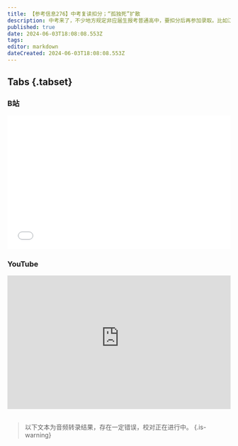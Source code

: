 ```yaml
---
title: 【参考信息276】中考复读扣分；“孤独死”扩散
description: 中考来了，不少地方规定非应届生报考普通高中，要扣分后再参加录取。比如江苏淮安减10分、常州减30分，北京减5分，福建厦门减40分。6月1日起，又有四省市将辅助生殖技术纳入医保支付。上海去年户籍人口总和生育率降至0.6，但常住人口增加，四大一线城市去年都逆转了。日本前三个月独居且在家中去世的65岁以上老人约1.7万，孤独死正在全世界扩散。预期越悲观，越不想生育，这个直觉体验得到大数据的实证研究支持。
published: true
date: 2024-06-03T18:08:08.553Z
tags: 
editor: markdown
dateCreated: 2024-06-03T18:08:08.553Z
---
```


## Tabs {.tabset}
### B站
<div style="position: relative; padding: 30% 45%;">
<iframe style="position: absolute; width: 100%; height: 100%; left: 0; top: 0;" src="//player.bilibili.com/player.html?&bvid=BV1Mf421X7oJ&page=1&as_wide=1&high_quality=1&danmaku=1&autoplay=0" scrolling="no" border="0" frameborder="no" framespacing="0" allowfullscreen="true"></iframe>
</div>

### YouTube
<div style="position: relative; padding: 30% 45%;">
<iframe style="position: absolute; top: 0; left: 0; width: 100%; height: 100%;" src="https://www.youtube-nocookie.com/embed/YouTubeVID" title="YouTube video player" frameborder="0" allow="accelerometer; autoplay; clipboard-write; encrypted-media; gyroscope; picture-in-picture" allowfullscreen></iframe>
</div>

## 

> 以下文本为音频转录结果，存在一定错误，校对正在进行中。
{.is-warning}


